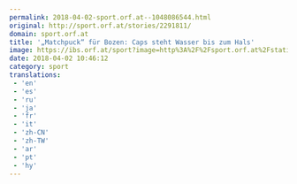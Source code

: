 ```yaml
---
permalink: 2018-04-02-sport.orf.at--1048086544.html
original: http://sport.orf.at/stories/2291811/
domain: sport.orf.at
title: '„Matchpuck“ für Bozen: Caps steht Wasser bis zum Hals'
image: https://ibs.orf.at/sport?image=http%3A%2F%2Fsport.orf.at%2Fstatic%2Fimages%2Fsite%2Fsport%2F20180413%2Feishockey_ebel_semifinale_caps_vor_aus_pure_g.2436354.jpg
date: 2018-04-02 10:46:12
category: sport
translations: 
 - 'en'
 - 'es'
 - 'ru'
 - 'ja'
 - 'fr'
 - 'it'
 - 'zh-CN'
 - 'zh-TW'
 - 'ar'
 - 'pt'
 - 'hy'
---
```


